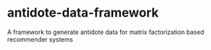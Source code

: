 # antidote-data-framework
A framework to generate antidote data for matrix factorization based recommender systems

